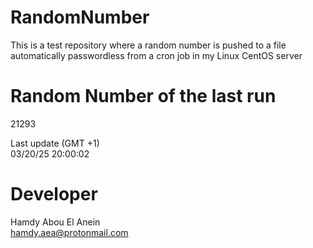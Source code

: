 # RandomNumber    
This is a test repository where a random number is pushed to a file automatically passwordless from a cron job in my Linux CentOS server    
# Random Number of the last run   
21293
      
Last update (GMT +1)    
03/20/25 20:00:02
# Developer    
Hamdy Abou El Anein   
hamdy.aea@protonmail.com
